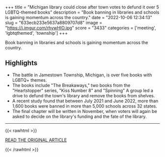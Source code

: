 +++
title = "Michigan library could close after town votes to defund it over 5 LGBTQ-themed books"
description = "Book banning in libraries and schools is gaining momentum across the country."
date = "2022-10-06 12:34:13"
slug = "633ecb233e5637a8809707d8"
image = "https://i.imgur.com/rhywHIO.jpg"
score = "3433"
categories = ['meeting', 'lgbtqthemed', 'township']
+++

Book banning in libraries and schools is gaining momentum across the country.

## Highlights

- The battle in Jamestown Township, Michigan, is over five books with LGBTQ+ themes.
- The books include "The Breakaways," two books from the "Heartstopper" series, "Kiss Number 8" and "Spinning" A group led a drive to defund the town's library and remove the books from shelves.
- A recent study found that between July 2021 and June 2022, more than 1,600 books were banned in more than 5,000 schools across 32 states.
- The final chapter will be written in November, when voters will again be asked to decide on the library's funding and the fate of the library.

---

{{< rawhtml >}}
  <p class="article-category">
    <a target="_blank" href="https://www.cbsnews.com/news/book-ban-lgbtq-jamestown-michigan-library/">READ THE ORIGINAL ARTICLE</a>
  </p>
{{< /rawhtml >}}
